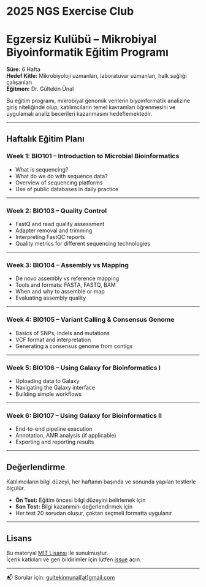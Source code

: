 # 2025 NGS Exercise Club

# Egzersiz Kulübü – Mikrobiyal Biyoinformatik Eğitim Programı

**Süre:** 6 Hafta  
**Hedef Kitle:** Mikrobiyoloji uzmanları, laboratuvar uzmanları, halk sağlığı çalışanları  
**Eğitmen:** Dr. Gültekin Ünal

Bu eğitim programı, mikrobiyal genomik verilerin biyoinformatik analizine giriş niteliğinde olup, katılımcıların temel kavramları öğrenmesini ve uygulamalı analiz becerileri kazanmasını hedeflemektedir.

---

## Haftalık Eğitim Planı

### Week 1: BIO101 – Introduction to Microbial Bioinformatics  
- What is sequencing?  
- What do we do with sequence data?  
- Overview of sequencing platforms  
- Use of public databases in daily practice  

---

### Week 2: BIO103 – Quality Control  
- FastQ and read quality assessment  
- Adapter removal and trimming  
- Interpreting FastQC reports  
- Quality metrics for different sequencing technologies  

---

### Week 3: BIO104 – Assembly vs Mapping  
- De novo assembly vs reference mapping  
- Tools and formats: FASTA, FASTQ, BAM  
- When and why to assemble or map  
- Evaluating assembly quality  

---

### Week 4: BIO105 – Variant Calling & Consensus Genome  
- Basics of SNPs, indels and mutations  
- VCF format and interpretation  
- Generating a consensus genome from contigs  

---

### Week 5: BIO106 – Using Galaxy for Bioinformatics I  
- Uploading data to Galaxy  
- Navigating the Galaxy interface  
- Building simple workflows  

---

### Week 6: BIO107 – Using Galaxy for Bioinformatics II  
- End-to-end pipeline execution  
- Annotation, AMR analysis (if applicable)  
- Exporting and reporting results  

---

## Değerlendirme

Katılımcıların bilgi düzeyi, her haftanın başında ve sonunda yapılan testlerle ölçülür.

- **Ön Test:** Eğitim öncesi bilgi düzeyini belirlemek için  
- **Son Test:** Bilgi kazanımını değerlendirmek için  
- Her test 20 sorudan oluşur, çoktan seçmeli formatta uygulanır  

---

## Lisans

Bu materyal [MIT Lisansı](LICENSE) ile sunulmuştur.  
İçerik katkıları ve geri bildirimler için lütfen [issue](https://github.com/cinnetcrash/2025_exercise_club/issues) açın.

---

📬 Sorular için: [gultekinnunal[at]gmail.com](mailto:gultekinnunal[at]gmail.com)
